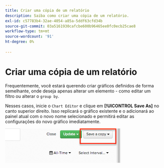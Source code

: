 ```yaml
---
title: Criar uma cópia de um relatório
description: Saiba como criar uma cópia de um relatório.
exl-id: c57783b4-32ae-4054-a85a-5ddf63cfd34b
source-git-commit: 03a5161930cafcbe600b96465ee0fc0ecb25cae8
workflow-type: tm+mt
source-wordcount: '91'
ht-degree: 0%

---
```


# Criar uma cópia de um relatório

Frequentemente, você estará querendo criar gráficos definidos de forma semelhante, onde deseja apenas alterar um elemento - como editar um filtro ou alterar o `group by`.

Nesses casos, inicie o `Chart Editor` e clique em **[!UICONTROL Save As]** no canto superior direito. Isso replicará o gráfico existente e o adicionará ao painel atual com o novo nome selecionado e permitirá editar as configurações do novo gráfico imediatamente.

![](../../assets/create-report-copy.png)
